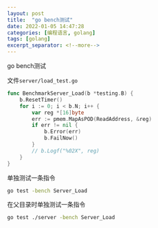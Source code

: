 ```yaml
---
layout: post
title:  "go bench测试"
date: 2022-01-05 14:47:28
categories: [编程语言, golang]
tags: [golang]
excerpt_separator: <!--more-->
---
```

go bench测试
<!--more-->


文件`server/load_test.go`
```go
func BenchmarkServer_Load(b *testing.B) {
	b.ResetTimer()
	for i := 0; i < b.N; i++ {
		var reg *[16]byte
		err := pmem.MapAsPOD(ReadAddress, &reg)
		if err != nil {
			b.Error(err)
			b.FailNow()
		}
		// b.Logf("%02X", reg)
	}
}
```

单独测试一条指令
```bash
go test -bench Server_Load
```

在父目录时单独测试一条指令
```bash
go test ./server -bench Server_Load
```